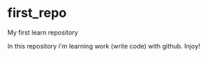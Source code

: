 # first_repo
My first learn repository

In this repository i'm learning work (write code) with github. Injoy!

